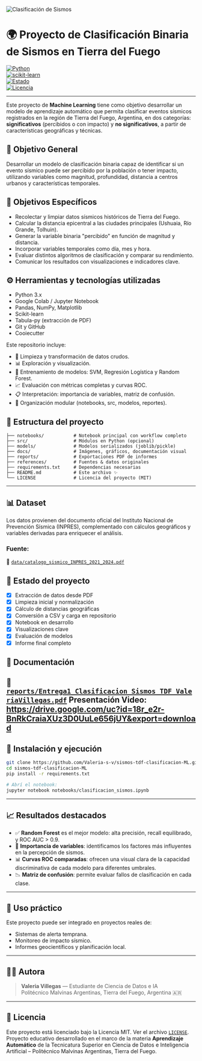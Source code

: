 ![Clasificación de Sismos](docs/Clasificación%20de%20sismos%20-%20tdf.png)


# 🌍 Proyecto de Clasificación Binaria de Sismos en Tierra del Fuego

[![Python](https://img.shields.io/badge/Python-3.10-blue)](https://www.python.org/)  
[![scikit-learn](https://img.shields.io/badge/scikit--learn-ML-orange)](https://scikit-learn.org/)  
[![Estado](https://img.shields.io/badge/estado-final-success)]()  
[![Licencia](https://img.shields.io/badge/licencia-MIT-blue)](LICENSE)

---

Este proyecto de **Machine Learning** tiene como objetivo desarrollar un modelo de aprendizaje automático que permita clasificar eventos sísmicos registrados en la región de Tierra del Fuego, Argentina, en dos categorías: **significativos** (percibidos o con impacto) y **no significativos**, a partir de características geográficas y técnicas.

## 📌 Objetivo General

Desarrollar un modelo de clasificación binaria capaz de identificar si un evento sísmico puede ser percibido por la población o tener impacto, utilizando variables como magnitud, profundidad, distancia a centros urbanos y características temporales.

## 🎯 Objetivos Específicos

- Recolectar y limpiar datos sísmicos históricos de Tierra del Fuego.
- Calcular la distancia epicentral a las ciudades principales (Ushuaia, Río Grande, Tolhuin).
- Generar la variable binaria "percibido" en función de magnitud y distancia.
- Incorporar variables temporales como día, mes y hora.
- Evaluar distintos algoritmos de clasificación y comparar su rendimiento.
- Comunicar los resultados con visualizaciones e indicadores clave.

## ⚙️ Herramientas y tecnologías utilizadas

- Python 3.x
- Google Colab / Jupyter Notebook
- Pandas, NumPy, Matplotlib
- Scikit-learn
- Tabula-py (extracción de PDF)
- Git y GitHub
- Cooiecutter

Este repositorio incluye:
- 🧹 Limpieza y transformación de datos crudos.
- 📊 Exploración y visualización.
- 🤖 Entrenamiento de modelos: SVM, Regresión Logística y Random Forest.
- 📈 Evaluación con métricas completas y curvas ROC.
- 📋 Interpretación: importancia de variables, matriz de confusión.
- 📂 Organización modular (notebooks, src, modelos, reportes).

## 📁 Estructura del proyecto

```
├── notebooks/           # Notebook principal con workflow completo
├── src/                 # Módulos en Python (opcional)
├── models/              # Modelos serializados (joblib/pickle)
├── docs/                # Imágenes, gráficos, documentación visual
├── reports/             # Exportaciones PDF de informes
├── references/          # Fuentes & datos originales
├── requirements.txt     # Dependencias necesarias
├── README.md            # Este archivo ✨
└── LICENSE              # Licencia del proyecto (MIT)
```

---

## 📊 Dataset

Los datos provienen del documento oficial del Instituto Nacional de Prevención Sísmica (INPRES), complementado con cálculos geográficos y variables derivadas para enriquecer el análisis.

### Fuente:

📄 [`data/catalogo_sismico_INPRES_2021_2024.pdf`](data/catalogo_sismico_INPRES_2021_2024.pdf)


## 🔄 Estado del proyecto

- [x] Extracción de datos desde PDF
- [x] Limpieza inicial y normalización
- [x] Cálculo de distancias geográficas
- [x] Conversión a CSV y carga en repositorio
- [x] Notebook en desarrollo
- [x] Visualizaciones clave
- [x] Evaluación de modelos
- [x] Informe final completo

## 📝 Documentación

📄 [`reports/Entrega1_Clasificacion_Sismos_TDF_ValeriaVillegas.pdf`](reports/Entrega1_Clasificacion_Sismos_TDF_ValeriaVillegas.pdf)
Presentación Video: https://drive.google.com/uc?id=18r_e2r-BnRkCraiaXUz3D0UuLe656jUY&export=download
---

## 🧪 Instalación y ejecución

```bash
git clone https://github.com/Valeria-s-v/sismos-tdf-clasificacion-ML.git
cd sismos-tdf-clasificacion-ML
pip install -r requirements.txt

# Abrí el notebook:
jupyter notebook notebooks/clasificacion_sismos.ipynb
```

---

## 📈 Resultados destacados

- ✅ **Random Forest** es el mejor modelo: alta precisión, recall equilibrado, y ROC AUC > 0.9.
- 🧩 **Importancia de variables**: identificamos los factores más influyentes en la percepción de sismos.
- 📊 **Curvas ROC comparadas**: ofrecen una visual clara de la capacidad discriminativa de cada modelo para diferentes umbrales.
- 📉 **Matriz de confusión**: permite evaluar fallos de clasificación en cada clase.

---

## 🧠 Uso práctico

Este proyecto puede ser integrado en proyectos reales de:
- Sistemas de alerta temprana.
- Monitoreo de impacto sísmico.
- Informes geocientíficos y planificación local.

---

## 🧑‍💻 Autora

> **Valeria Villegas** — Estudiante de Ciencia de Datos e IA  
> Politécnico Malvinas Argentinas, Tierra del Fuego, Argentina 🇦🇷

---

## 📜 Licencia

Este proyecto está licenciado bajo la Licencia MIT. Ver el archivo [`LICENSE`](LICENSE).
Proyecto educativo desarrollado en el marco de la materia **Aprendizaje Automático** de la Tecnicatura Superior en Ciencia de Datos e Inteligencia Artificial – Politécnico Malvinas Argentinas, Tierra del Fuego.

